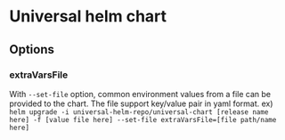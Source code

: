 # Universal helm chart


## Options
### extraVarsFile
With `--set-file` option, common environment values from a file can be provided to the chart. The file support key/value pair in yaml format.
ex) `helm upgrade -i universal-helm-repo/universal-chart [release name here] -f [value file here] --set-file extraVarsFile=[file path/name here]`

